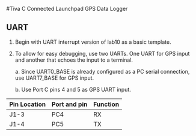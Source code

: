 #Tiva C Connected Launchpad GPS Data Logger

## UART

1. Begin with UART interrupt version of lab10 as a basic template.
2. To allow for easy debugging, use two UARTs. One UART for GPS input and another that echoes the input to a terminal.

    a. Since UART0_BASE is already configured as a PC serial connection, use UART7_BASE for GPS input.

    b. Use Port C pins 4 and 5 as GPS UART input.


Pin Location  | Port and pin | Function
------------- | -------------|----------
J1-3          | PC4          | RX
J1-4          | PC5          | TX
